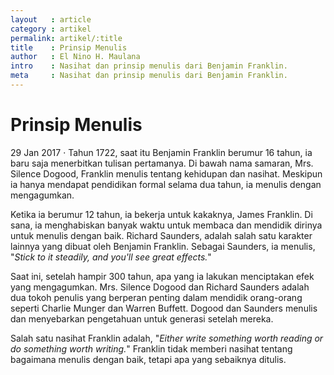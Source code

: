 ```yaml
---
layout   : article
category : artikel
permalink: artikel/:title
title    : Prinsip Menulis
author   : El Nino H. Maulana
intro    : Nasihat dan prinsip menulis dari Benjamin Franklin.
meta     : Nasihat dan prinsip menulis dari Benjamin Franklin.
---
```


# Prinsip Menulis

<p><date class="site-post__info">29 Jan 2017 &middot; </date>Tahun 1722, saat itu Benjamin Franklin berumur 16 tahun, ia baru saja menerbitkan tulisan pertamanya. Di bawah nama samaran, Mrs. Silence Dogood, Franklin menulis tentang kehidupan dan nasihat. Meskipun ia hanya mendapat pendidikan formal selama dua tahun, ia menulis dengan mengagumkan.</p>

Ketika ia berumur 12 tahun, ia bekerja untuk kakaknya, James Franklin. Di sana, ia menghabiskan banyak waktu untuk membaca dan mendidik dirinya untuk menulis dengan baik. Richard Saunders, adalah salah satu karakter lainnya yang dibuat oleh Benjamin Franklin. Sebagai Saunders, ia menulis, "*Stick to it steadily, and you'll see great effects.*"

Saat ini, setelah hampir 300 tahun, apa yang ia lakukan menciptakan efek yang mengagumkan. Mrs. Silence Dogood dan Richard Saunders adalah dua tokoh penulis yang berperan penting dalam mendidik orang-orang seperti Charlie Munger dan Warren Buffett. Dogood dan Saunders menulis dan menyebarkan pengetahuan untuk generasi setelah mereka.

Salah satu nasihat Franklin adalah, "*Either write something worth reading or do something worth writing.*" Franklin tidak memberi nasihat tentang bagaimana menulis dengan baik, tetapi apa yang sebaiknya ditulis.
